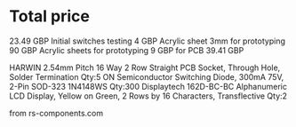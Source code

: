 # Total price

23.49 GBP Initial switches testing
4 GBP Acrylic sheet 3mm for prototyping
90 GBP Acrylic sheets for prototyping
9 GBP for PCB 
39.41 GBP

HARWIN 2.54mm Pitch 16 Way 2 Row Straight PCB Socket, Through Hole, Solder Termination 
Qty:5
ON Semiconductor Switching Diode, 300mA 75V, 2-Pin SOD-323 1N4148WS
Qty:300
Displaytech 162D-BC-BC Alphanumeric LCD Display, Yellow on Green, 2 Rows by 16 Characters, Transflective
Qty:2

from rs-components.com
